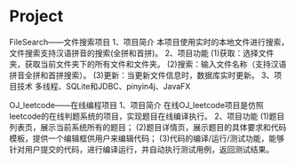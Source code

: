 # Project
FileSearch——文件搜索项目
1、项目简介
本项目使用实时的本地文件进行搜索，文件搜索支持汉语拼音的搜索(全拼和首拼)。
2、项目功能
(1)获取：选择文件夹，获取当前文件夹下的所有文件和文件夹。
(2)搜索：输入文件名称（支持汉语拼音全拼和首拼搜索）。
(3)更新：当更新文件信息时，数据库实时更新。
3、项目技术
多线程、SQLite和JDBC、pinyin4j、JavaFX

OJ_leetcode——在线编程项目
1、项目简介
在线OJ_leetcode项目是仿照leetcode的在线判题系统的项目，实现题目在线编译执行。
2、项目功能
(1)题目列表页，展示当前系统所有的题目；
(2)题目详情页，展示题目的具体要求和代码模板，提供一个编辑框供用户来编辑代码；
(3)代码的编译/运行/测试功能，能够针对用户提交的代码，进行编译运行，并自动执行测试用例，返回测试结果。
